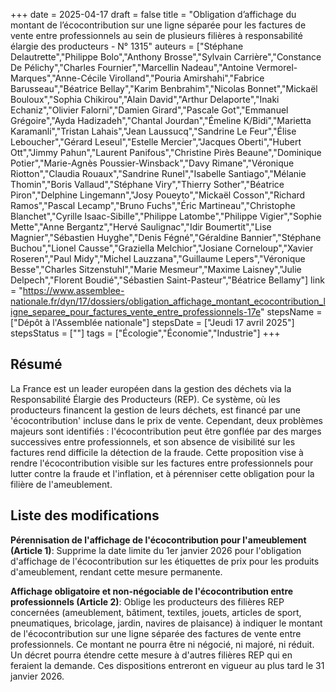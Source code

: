 +++
date = 2025-04-17
draft = false
title = "Obligation d’affichage du montant de l’écocontribution sur une ligne séparée pour les factures de vente entre professionnels au sein de plusieurs filières à responsabilité élargie des producteurs - N° 1315"
auteurs = ["Stéphane Delautrette","Philippe Bolo","Anthony Brosse","Sylvain Carrière","Constance De Pélichy","Charles Fournier","Marcellin Nadeau","Antoine Vermorel-Marques","Anne-Cécile Virolland","Pouria Amirshahi","Fabrice Barusseau","Béatrice Bellay","Karim Benbrahim","Nicolas Bonnet","Mickaël Bouloux","Sophia Chikirou","Alain David","Arthur Delaporte","Inaki Echaniz","Olivier Falorni","Damien Girard","Pascale Got","Emmanuel Grégoire","Ayda Hadizadeh","Chantal Jourdan","Émeline K/Bidi","Marietta Karamanli","Tristan Lahais","Jean Laussucq","Sandrine Le Feur","Élise Leboucher","Gérard Leseul","Estelle Mercier","Jacques Oberti","Hubert Ott","Jimmy Pahun","Laurent Panifous","Christine Pirès Beaune","Dominique Potier","Marie-Agnès Poussier-Winsback","Davy Rimane","Véronique Riotton","Claudia Rouaux","Sandrine Runel","Isabelle Santiago","Mélanie Thomin","Boris Vallaud","Stéphane Viry","Thierry Sother","Béatrice Piron","Delphine Lingemann","Josy Poueyto","Mickaël Cosson","Richard Ramos","Pascal Lecamp","Bruno Fuchs","Éric Martineau","Christophe Blanchet","Cyrille Isaac-Sibille","Philippe Latombe","Philippe Vigier","Sophie Mette","Anne Bergantz","Hervé Saulignac","Idir Boumertit","Lise Magnier","Sébastien Huyghe","Denis Fégné","Géraldine Bannier","Stéphane Buchou","Lionel Causse","Graziella Melchior","Josiane Corneloup","Xavier Roseren","Paul Midy","Michel Lauzzana","Guillaume Lepers","Véronique Besse","Charles Sitzenstuhl","Marie Mesmeur","Maxime Laisney","Julie Delpech","Florent Boudié","Sébastien Saint-Pasteur","Béatrice Bellamy"]
link = "https://www.assemblee-nationale.fr/dyn/17/dossiers/obligation_affichage_montant_ecocontribution_ligne_separee_pour_factures_vente_entre_professionnels-17e"
stepsName = ["Dépôt à l'Assemblée nationale"]
stepsDate = ["Jeudi 17 avril 2025"]
stepsStatus = [""]
tags = ["Écologie","Économie","Industrie"]
+++

## Résumé

La France est un leader européen dans la gestion des déchets via la Responsabilité Élargie des Producteurs (REP). Ce système, où les producteurs financent la gestion de leurs déchets, est financé par une 'écocontribution' incluse dans le prix de vente. Cependant, deux problèmes majeurs sont identifiés : l'écocontribution peut être gonflée par des marges successives entre professionnels, et son absence de visibilité sur les factures rend difficile la détection de la fraude. Cette proposition vise à rendre l'écocontribution visible sur les factures entre professionnels pour lutter contre la fraude et l'inflation, et à pérenniser cette obligation pour la filière de l'ameublement.

## Liste des modifications

**Pérennisation de l'affichage de l'écocontribution pour l'ameublement (Article 1)**: Supprime la date limite du 1er janvier 2026 pour l'obligation d'affichage de l'écocontribution sur les étiquettes de prix pour les produits d'ameublement, rendant cette mesure permanente.

**Affichage obligatoire et non-négociable de l'écocontribution entre professionnels (Article 2)**: Oblige les producteurs des filières REP concernées (ameublement, bâtiment, textiles, jouets, articles de sport, pneumatiques, bricolage, jardin, navires de plaisance) à indiquer le montant de l'écocontribution sur une ligne séparée des factures de vente entre professionnels. Ce montant ne pourra être ni négocié, ni majoré, ni réduit. Un décret pourra étendre cette mesure à d'autres filières REP qui en feraient la demande. Ces dispositions entreront en vigueur au plus tard le 31 janvier 2026.
